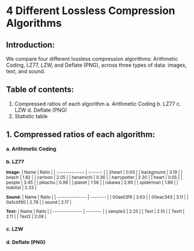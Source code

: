 # 4 Different Lossless Compression Algorithms

## Introduction:
We compare four different lossless compression algorithms: Arithmetic Coding, LZ77, LZW, and Deflate (PNG), across three types of data: images, text, and sound.

## Table of contents:
1. Compressed ratios of each algorithm
  a.  Arithmetic Coding
  b.  LZ77
  c.  LZW
  d.  Deflate (PNG)
2.  Statistic table

## 1. Compressed ratios of each algorithm:
<sub> 

### a. Arithmetic Coding



### b. LZ77
  **Image:**
|       Name      |   Ratio   |
| :-------------: | :------: |
|      2heart     |   0.03   |
|    background   |   3.19   |
|      beach      |   1.82   |
|     cartoon     |   2.05   |
|    hanamichi    |   0.36   |
|   harrypotter   |   2.30   |
|      heart      |   0.05   |
|     people      |   3.45   |
|     pikachu     |   0.98   |
|     planet      |   1.56   |
|     rukawa      |   2.90   |
|    spiderman    |   1.89   |
|    todolist     |   2.33   |

**Sound:**
|      Name       |   Ratio   |
| --------------- | -------- |
|    00ae03f6     |   3.63   |
|    00eac343     |   3.11   |
|    0a5cbf90     |   2.78   |
|      sound      |   2.17   |

**Text:**
|      Name       |   Ratio   |
| --------------- | -------- |
|    sample3      |   2.25   |
|      Text       |   2.10   |
|      Text1      |   2.11   |
|      Text2      |   2.08   |

  
### c. LZW




### d. Deflate (PNG)

</sub>
